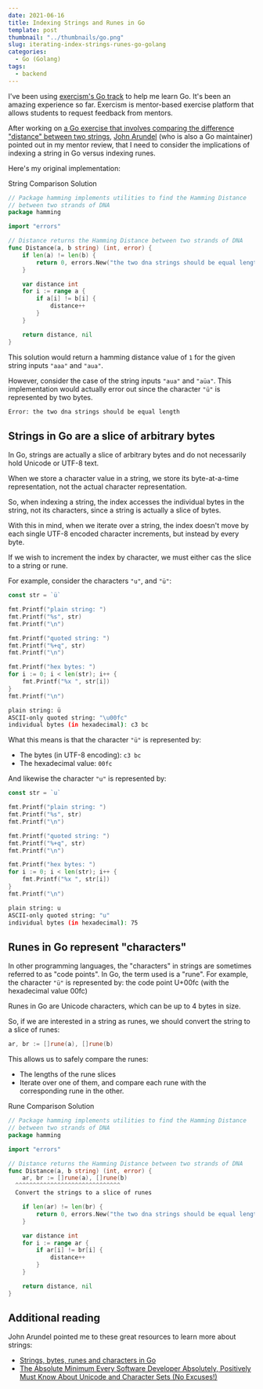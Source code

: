 ```yaml
---
date: 2021-06-16
title: Indexing Strings and Runes in Go
template: post
thumbnail: "../thumbnails/go.png"
slug: iterating-index-strings-runes-go-golang
categories:
  - Go (Golang)
tags:
  - backend
---
```


I've been using <a href='https://exercism.io/tracks/go' target='_blank'>exercism's Go track</a> to help me learn Go. It's been an amazing experience so far. Exercism is mentor-based exercise platform that allows students to request feedback from mentors.

After working on <a href='https://exercism.io/my/solutions/fa4669b49e1946969e0d95e25296a912' target='_blank'>a Go exercise that involves comparing the difference "distance" between two strings</a>, <a href='https://exercism.io/profiles/bitfield' target='_blank'>John Arundel</a> (who is also a Go maintainer) pointed out in my mentor review, that I need to consider the implications of indexing a string in Go versus indexing runes.

Here's my original implementation:

<div class="filename">String Comparison Solution</div>

```go
// Package hamming implements utilities to find the Hamming Distance
// between two strands of DNA
package hamming

import "errors"

// Distance returns the Hamming Distance between two strands of DNA
func Distance(a, b string) (int, error) {
	if len(a) != len(b) {
		return 0, errors.New("the two dna strings should be equal length")
	}

	var distance int
	for i := range a {
		if a[i] != b[i] {
			distance++
		}
	}

	return distance, nil
}
```

This solution would return a hamming distance value of `1` for the given string inputs `"aaa"` and `"aua"`.

However, consider the case of the string inputs `"aua"` and `"aüa"`. This implementation would actually error out since the character `"ü"` is represented by two bytes.

```bash
Error: the two dna strings should be equal length
```

## Strings in Go are a slice of arbitrary bytes

In Go, strings are actually a slice of arbitrary bytes and do not necessarily hold Unicode or UTF-8 text.

When we store a character value in a string, we store its byte-at-a-time representation, not the actual character representation.

So, when indexing a string, the index accesses the individual bytes in the string, not its characters, since a string is actually a slice of bytes.

With this in mind, when we iterate over a string, the index doesn't move by each single UTF-8 encoded character increments, but instead by every byte.

If we wish to increment the index by character, we must either cas the slice to a string or rune.

For example, consider the characters `"u"`, and `"ü"`:

```go
const str = `ü`

fmt.Printf("plain string: ")
fmt.Printf("%s", str)
fmt.Printf("\n")

fmt.Printf("quoted string: ")
fmt.Printf("%+q", str)
fmt.Printf("\n")

fmt.Printf("hex bytes: ")
for i := 0; i < len(str); i++ {
    fmt.Printf("%x ", str[i])
}
fmt.Printf("\n")
```

```bash
plain string: ü
ASCII-only quoted string: "\u00fc"
individual bytes (in hexadecimal): c3 bc
```

What this means is that the character `"ü"` is represented by:

- The bytes (in UTF-8 encoding): `c3 bc`
- The hexadecimal value: `00fc`

And likewise the character `"u"` is represented by:

```go
const str = `u`

fmt.Printf("plain string: ")
fmt.Printf("%s", str)
fmt.Printf("\n")

fmt.Printf("quoted string: ")
fmt.Printf("%+q", str)
fmt.Printf("\n")

fmt.Printf("hex bytes: ")
for i := 0; i < len(str); i++ {
    fmt.Printf("%x ", str[i])
}
fmt.Printf("\n")
```

```bash
plain string: u
ASCII-only quoted string: "u"
individual bytes (in hexadecimal): 75
```

## Runes in Go represent "characters"

In other programming languages, the "characters" in strings are sometimes referred to as "code points". In Go, the term used is a "rune". For example, the character `"ü"` is represented by: the code point U+00fc (with the hexadecimal value 00fc)

Runes in Go are Unicode characters, which can be up to 4 bytes in size.

So, if we are interested in a string as runes, we should convert the string to a slice of runes:

```go
ar, br := []rune(a), []rune(b)
```

This allows us to safely compare the runes:

- The lengths of the rune slices
- Iterate over one of them, and compare each rune with the corresponding rune in the other.

<div class="filename">Rune Comparison Solution</div>

```go
// Package hamming implements utilities to find the Hamming Distance
// between two strands of DNA
package hamming

import "errors"

// Distance returns the Hamming Distance between two strands of DNA
func Distance(a, b string) (int, error) {
	ar, br := []rune(a), []rune(b)
  ^^^^^^^^^^^^^^^^^^^^^^^^^^^^^^
  Convert the strings to a slice of runes

	if len(ar) != len(br) {
		return 0, errors.New("the two dna strings should be equal length")
	}

	var distance int
	for i := range ar {
		if ar[i] != br[i] {
			distance++
		}
	}

	return distance, nil
}
```

## Additional reading

John Arundel pointed me to these great resources to learn more about strings:

- [Strings, bytes, runes and characters in Go](https://exercism.io/my/solutions/fa4669b49e1946969e0d95e25296a912?iteration_idx=4)
- [The Absolute Minimum Every Software Developer Absolutely, Positively Must Know About Unicode and Character Sets (No Excuses!)](https://blog.golang.org/strings)
